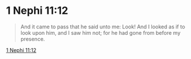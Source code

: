 # 1 Nephi 11:12

> And it came to pass that he said unto me: Look! And I looked as if to look upon him, and I saw him not; for he had gone from before my presence.

[1 Nephi 11:12](https://www.churchofjesuschrist.org/study/scriptures/bofm/1-ne/11?lang=eng&id=p12#p12)



